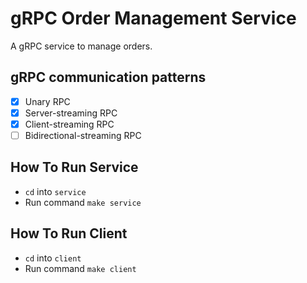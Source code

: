 # gRPC Order Management Service

A gRPC service to manage orders.

## gRPC communication patterns
- [X] Unary RPC
- [X] Server-streaming RPC
- [X] Client-streaming RPC
- [ ] Bidirectional-streaming RPC

## How To Run Service
- `cd` into `service`
- Run command `make service`

## How To Run Client
- `cd` into `client`
- Run command `make client`

